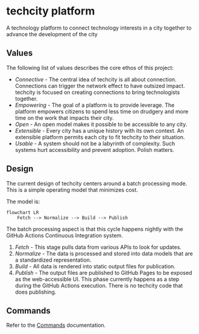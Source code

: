 # techcity platform

A technology platform to connect technology interests
in a city together to advance the development of the city

## Values

The following list of values describes the core ethos of this project:

* *Connective* - The central idea of techcity is all about connection.
  Connections can trigger the network effect to have outsized impact.
  techcity is focused on creating connections to bring technologists together.
* *Empowering* - The goal of a platform is to provide leverage.
  The platform empowers citizens to spend less time on drudgery
  and more time on the work that impacts their city.
* *Open* - An open model makes it possible to be accessible to any city.
* *Extensible* - Every city has a unique history with its own context.
  An extensible platform permits each city to fit techcity to their situation.
* *Usable* - A system should not be a labyrinth of complexity.
  Such systems hurt accessibility and prevent adoption. Polish matters.

## Design

The current design of techcity centers around a batch processing mode.
This is a simple operating model that minimizes cost.

The model is:

```mermaid
flowchart LR
    Fetch --> Normalize --> Build --> Publish
```

The batch processing aspect is that this cycle happens nightly
with the GitHub Actions Continuous Integration system.

1. *Fetch* - This stage pulls data from various APIs to look for updates.
2. *Normalize* - The data is processed and stored into data models
   that are a standardized representation.
3. *Build* - All data is rendered into static output files for publication.
4. *Publish* - The output files are published
   to GitHub Pages to be exposed as the web-accessible UI.
   This phase currently happens as a step during the GitHub Actions execution.
   There is no techcity code that does publishing.

## Commands

Refer to the [Commands](commands.md) documentation.
